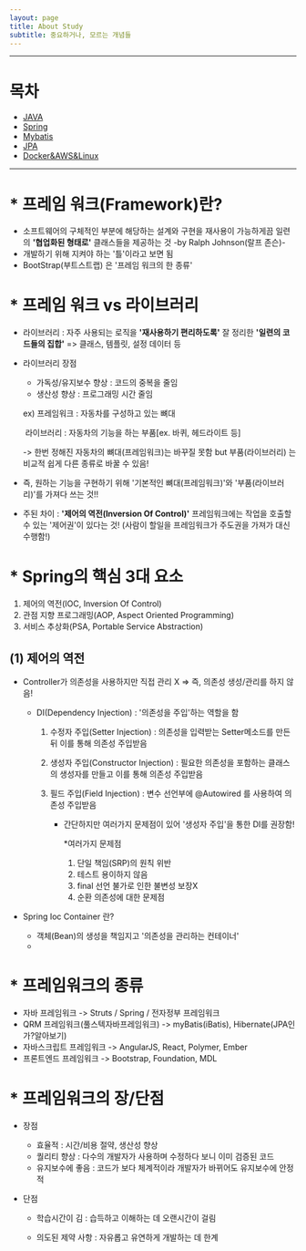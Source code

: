 ```yaml
---
layout: page
title: About Study
subtitle: 중요하거나, 모르는 개념들
---  
```

***

# 목차
- [JAVA](java.md)
- [Spring](http://)
- [Mybatis](http://)
- [JPA](http://)
- [Docker&AWS&Linux](http://)

***
   
   
   
   
   
   
# * 프레임 워크(Framework)란?

- 소프트웨어의 구체적인 부분에 해당하는 설계와 구현을 재사용이 가능하게끔 일련의 **'협업화된 형태로'** 클래스들을 제공하는 것 -by Ralph Johnson(랄프 존슨)-
- 개발하기 위해 지켜야 하는 '틀'이라고 보면 됨
- BootStrap(부트스트랩) 은 '프레임 워크의 한 종류'  
  
      
      
      
# * 프레임 워크 vs 라이브러리 

- 라이브러리 : 자주 사용되는 로직을 **'재사용하기 편리하도록'** 잘 정리한 **'일련의 코드들의 집합'**  => 클래스, 템플릿, 설정 데이터 등 

- 라이브러리 장점 

  - 가독성/유지보수 향상 : 코드의 중복을 줄임
  - 생산성 향상 : 프로그래밍 시간 줄임

  ex) 프레임워크 : 자동차를 구성하고 있는 뼈대

  ​	   라이브러리 :  자동차의 기능을 하는 부품[ex. 바퀴, 헤드라이트 등]

  -> 한번 정해진 자동차의 뼈대(프레임워크)는 바꾸질 못함 but 부품(라이브러리) 는 비교적 쉽게 다른 종류로 바꿀 수 있음!

- 즉, 원하는 기능을 구현하기 위해 '기본적인 뼈대(프레임워크)'와 '부품(라이브러리)'를 가져다 쓰는 것!!

- 주된 차이 : **'제어의 역전(Inversion Of Control)'** 프레임워크에는 작업을 호출할 수 있는 '제어권'이 있다는 것! (사람이 할일을 프레임워크가 주도권을 가져가 대신 수행함!)  
  

    

# * Spring의 핵심 3대 요소

1) 제어의 역전(IOC, Inversion Of Control)  
2) 관점 지향 프로그래밍(AOP, Aspect Oriented Programming)  
3) 서비스 추상화(PSA, Portable Service Abstraction)  

## (1) 제어의 역전

- Controller가 의존성을 사용하지만 직접 관리 X  =>  즉, 의존성 생성/관리를 하지 않음!

  - DI(Dependency Injection) : '의존성을 주입'하는 역할을 함	

    1) 수정자 주입(Setter Injection) : 의존성을 입력받는 Setter메소드를 만든 뒤 이를 통해 의존성 주입받음

    2) 생성자 주입(Constructor Injection) : 필요한 의존성을 포함하는 클래스의 생성자를 만들고 이를 통해 의존성 주입받음

    3) 필드 주입(Field Injection) : 변수 선언부에 @Autowired 를 사용하여 의존성 주입받음 

       - 간단하지만 여러가지 문제점이 있어 '생성자 주입'을 통한 DI를 권장함!

         *여러가지 문제점 

          	1) 단일 책임(SRP)의 원칙 위반
          	2) 테스트 용이하지 않음
          	3) final 선언 불가로 인한 불변성 보장X
          	4) 순환 의존성에 대한 문제점 

- Spring Ioc Container 란?

  - 객체(Bean)의 생성을 책임지고 '의존성을 관리하는 컨테이너'
  -   

   


# * 프레임워크의 종류

- 자바 프레임워크  -> Struts / Spring / 전자정부 프레임워크
- QRM 프레임워크(풀스텍자바프레임워크) -> myBatis(iBatis), Hibernate(JPA인가?알아보기)
- 자바스크립트 프레임워크 -> AngularJS, React, Polymer, Ember
- 프론트엔드 프레임워크 -> Bootstrap, Foundation, MDL

  


# * 프레임워크의 장/단점

- 장점 

  - 효율적 : 시간/비용 절약, 생산성 향상
  - 퀄리티 향상 : 다수의 개발자가 사용하며 수정하다 보니 이미 검증된 코드
  - 유지보수에 좋음 : 코드가 보다 체계적이라 개발자가 바뀌어도 유지보수에 안정적

- 단점 

  - 학습시간이 김 : 습득하고 이해하는 데 오랜시간이 걸림

  - 의도된 제약 사항 : 자유롭고 유연하게 개발하는 데 한계
